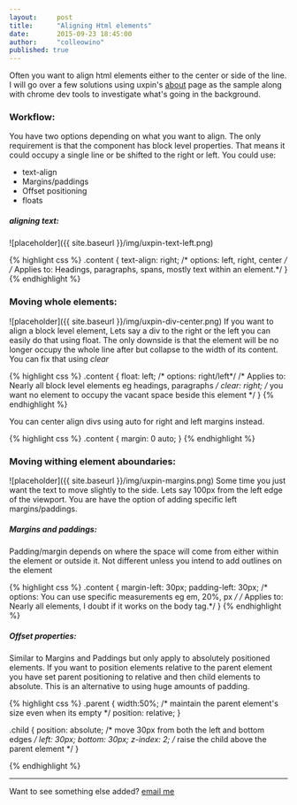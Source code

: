 ```yaml
---
layout:     post
title:      "Aligning Html elements"
date:       2015-09-23 18:45:00
author:     "colleowino"
published: true
---
```


<div class="message">
Often you want to align html elements either to the center or side of the line. I will go over a few solutions using uxpin's 
<a href="http://www.uxpin.com/about-us.html">about</a> page as the sample along with chrome dev tools to investigate what's going in the background. 
</div>

### Workflow:

You have two options depending on what you want to align. The only requirement is that the component has block level properties. That means it could occupy a single line or be shifted to the right or left. You could use:

- text-align
- Margins/paddings
- Offset positioning
- floats


##### aligning text:
![placeholder]({{ site.baseurl }}/img/uxpin-text-left.png)

{% highlight css %}
.content {
	text-align: right;
	/* options: left, right, center */
	/* Applies to: Headings, paragraphs, spans, mostly text within an element.*/
}
{% endhighlight %}


### Moving whole elements:
![placeholder]({{ site.baseurl }}/img/uxpin-div-center.png)
If you want to align a block level element, Lets say a div to the right or the left you can easily do that using float. The only downside is that the element will be no longer occupy the whole line after but collapse to the width of its content.
You can fix that using *clear*

{% highlight css %}
.content {
	float: left;
	/* options: right/left*/
	/* Applies to: Nearly all block level elements eg headings, paragraphs */
	clear: right; /* you want no element to occupy the vacant space beside this element */
}
{% endhighlight %}

You can center align divs using auto for right and left margins instead.

{% highlight css %}
.content {
	margin: 0 auto;
}
{% endhighlight %}


### Moving withing element aboundaries:
![placeholder]({{ site.baseurl }}/img/uxpin-margins.png)
Some time you just want the text to move slightly to the side. Lets say 100px from the left edge of the viewport. You are have the option of adding specific left margins/paddings.

##### Margins and paddings:
Padding/margin depends on where the space will come from either within the element or outside it. Not different unless you intend to add outlines on the element

{% highlight css %}
.content {
	margin-left: 30px;
	padding-left: 30px;
	/* options: You can use specific measurements eg em, 20%, px  */
	/* Applies to: Nearly all elements, I doubt if it works on the body tag.*/
}
{% endhighlight %}

##### Offset properties:
Similar to Margins and Paddings but only apply to absolutely positioned elements. If you want to position elements relative to the parent element you have set parent positioning to relative and then child elements to absolute. This is an alternative to using huge amounts of padding.

{% highlight css %}
.parent {
	width:50%; /* maintain the parent element's size even when its empty */
	position: relative;
}

.child {
	position: absolute;
	/* move 30px from both the left and bottom edges */
	left: 30px;
	bottom: 30px;
	z-index: 2; /* raise the child above the parent element */
}

{% endhighlight %}


-----

Want to see something else added? <a href="mailto:colleowino@gmail.com?Subject=Hello">email me</a>

